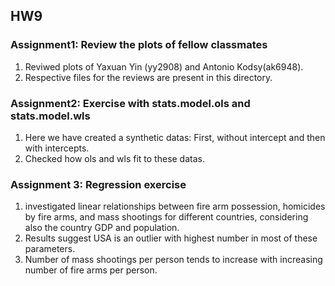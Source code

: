 ## HW9

### Assignment1: Review the plots of fellow classmates

1. Reviwed plots of Yaxuan Yin (yy2908) and Antonio Kodsy(ak6948).
2. Respective files for the reviews are present in this directory.

### Assignment2: Exercise with stats.model.ols and stats.model.wls

1. Here we have created a synthetic datas: First, without intercept and then with intercepts.
2. Checked how ols and wls fit to these datas.

### Assignment 3: Regression exercise

1. investigated linear relationships between fire arm possession, homicides by fire arms, and mass shootings for different countries, considering also the country GDP and population.
2. Results suggest USA is an outlier with highest number in most of these parameters.
3. Number of mass shootings per person tends to increase with increasing number of fire arms per person.